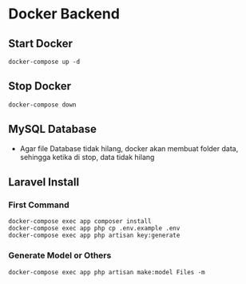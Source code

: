 # Docker Backend

## Start Docker

```
docker-compose up -d
```

## Stop Docker

```
docker-compose down
```

## MySQL Database

- Agar file Database tidak hilang, docker akan membuat folder data, sehingga ketika di stop, data tidak hilang

## Laravel Install

### First Command

```
docker-compose exec app composer install
docker-compose exec app php cp .env.example .env
docker-compose exec app php artisan key:generate
```

### Generate Model or Others

```
docker-compose exec app php artisan make:model Files -m
```
